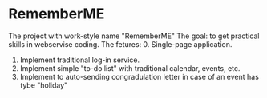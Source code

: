 # RememberME

The project with work-style name "RememberME"
The goal: to get practical skills in webservise coding.
The fetures:
0. Single-page application.
1. Implement traditional log-in service.
2. Implement simple "to-do list" with traditional calendar, events, etc.
3. Implement to auto-sending congradulation letter in case of an event has tybe "holiday"
